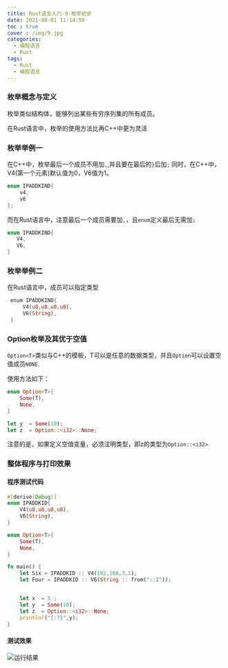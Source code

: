 ```yaml
---
title: Rust语言入门-9-枚举初步
date: 2021-08-01 11:14:59
toc : true
cover : /img/9.jpg
categories: 
  - 编程语言
  - Rust
tags: 
  - Rust
  - 编程语言
---
```

### **枚举概念与定义**

枚举类似结构体，能够列出某些有穷序列集的所有成员。<!-- more -->

在Rust语言中，枚举的使用方法比再C++中更为灵活

### **枚举举例一**

在C++中，枚举最后一个成员不用加`,`,并且要在最后的`}`后加`;` 同时，在C++中，V4(第一个元素)默认值为0，V6值为1。

```c++
enum IPADDKIND{
    v4,
    v6
};
```

而在Rust语言中，注意最后一个成员需要加`,`，且`enum`定义最后无需加`;`

```rust
enum IPADDKIND{
   V4,
   V6,
}
```

### **枚举举例二**

在Rust语言中，成员可以指定类型

```rust
 enum IPADDKIND{
     V4(u8,u8,u8,u8),   
     V6(String),
 }
```

### Option枚举及其优于空值

`Option<T>`类似与C++的模板，T可以是任意的数据类型，并且`Option`可以设置空值成员`NONE`.

使用方法如下：

```rust
enum Option<T>{
    Some(T),
    None,
}

let y  = Some(10);
let z  = Option::<i32>::None;
```

注意的是，如果定义空值变量，必须注明类型，即z的类型为`Option::<i32>`

### **整体程序与打印效果**

#### **程序测试代码**

```rust
#[derive(Debug)]
enum IPADDKID{
    V4(u8,u8,u8,u8),
    V6(String),
}

enum Option<T>{
    Some(T),
    None,
}

fn main() {
    let Six = IPADDKID :: V4(192,168,3,1);
    let Four = IPADDKID :: V6(String :: from("::1"));


    let x  = 5 ;
    let y  = Some(10);
    let z  = Option::<i32>::None;
    println!("{:?}",y);
} 

```

#### **测试效果**

![运行结果](/img/cargo3.jpg)
